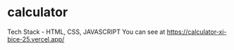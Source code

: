 # calculator

Tech Stack - HTML, CSS, JAVASCRIPT
You can see at  https://calculator-xi-bice-25.vercel.app/
